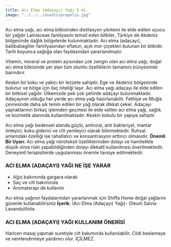 ```yaml
---
title: Acı Elma (Adaçayı) Yağı 5 ml.
image: "../../../assets/propolis.jpg"
---
```


Acı elma yağı, acı elma bitkisinden distilasyon yöntemi ile elde edilen uçucu bir yağdır Lamiaceae familyasını temsil eden bitkiler, Türkiye de Akdeniz bölgesinde dağlık bölgelerde bulunmaktadır. Acı elma (adaçayı), ballıbabagiller familyasından eflatun, açık mor çiçekleri bulunan bir bitkidir. Tarih boyunca sağlığa olan faydasından yararlanılmıştır.

Vitamin, mineral ve protein açısından çok zengin olan acı elma yağı; doğal acı elma bitkisinde yer alan tüm olumlu özelliklerin tamamını bünyesinde barındırır.

Keskin bir koku ve yakıcı bir lezzete sahiptir. Ege ve Akdeniz bölgesinde bulunur ve bölge için ilaç niteliği taşır. Acı elma yağı adaçayı ile elde edilen bir bitkisel yağdır. Ülkemizde pek çok şehirde adaçayı bulunmaktadır. Adaçayının olduğu her yerde acı elma yağı hazırlanabilir. Fethiye ve Muğla çevresinde daha sık temin edilen bir yağ olarak dikkat çeker. Adaçayı yapraklarının birkaç işlemden geçmesi ile elde edilen acı elma yağı, sağlık ve kozmetik alanında kullanılmaktadır. Keskin kokulu bir yapıya sahiptir

Acı elma yağı bedensel alanda güçlü, antiviral, anti bakteriyel, mantar önleyici, koku giderici ve cilt yenileyici olarak bilinmektedir. Ruhsal anlamdaki özelliği ise rahatlatıcı ve konsantrasyon arttırıcı olmasıdır.
__Önemli Bir Uyarı__: Acı elma yağı nörotoksit özelliklerinden dolayı ve hamilelikte düşük olma riski yapabildiğinden dolayı dikkatli kullanılması önerilmektedir. Deneyimli terapistlerde uygulanması önemle tavsiye edilmektedir.
 
### ACI ELMA (ADAÇAYI) YAĞI NE İŞE YARAR

- Ağız bakımında gargara olarak
- Saç ve cilt bakımında
- Aromaterapi de kullanılır

Acı elma yağının faydalarından yararlanmak için Shiffa Home doğal yağlarını güvenle kullanabilirsiniz
__İçerik__: (Acı Elma (Adaçayı) Yağı)- Oleum Salvia Lavandulifolia

### ACI ELMA (ADAÇAYI) YAĞI KULLANIM ÖNERİSİ

Haricen masaj yapmak suretiyle cilt bakımında kullanılabilir. Cildi beslemeye ve nemlendirmeye yardımcı olur.
İÇİLMEZ.
